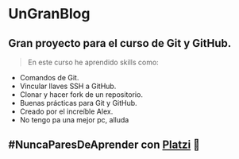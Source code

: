 # UnGranBlog
## Gran proyecto para el curso de Git y GitHub.
> En este curso he aprendido skills como:
* Comandos de Git.
* Vincular llaves SSH a GitHub.
* Clonar y hacer fork de un repositorio.
* Buenas prácticas para Git y GitHub.
* Creado por el increíble Alex.
* No tengo pa una mejor pc, alluda


## #NuncaParesDeAprender con [Platzi](https://platzi.com) :green_heart:
